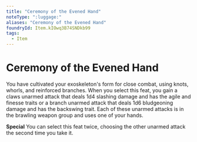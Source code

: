 ```yaml
---
title: "Ceremony of the Evened Hand"
noteType: ":luggage:"
aliases: "Ceremony of the Evened Hand"
foundryId: Item.kIOwq3B74SNDkb99
tags:
  - Item
---
```


# Ceremony of the Evened Hand

You have cultivated your exoskeleton's form for close combat, using knots, whorls, and reinforced branches. When you select this feat, you gain a claws unarmed attack that deals 1d4 slashing damage and has the agile and finesse traits or a branch unarmed attack that deals 1d6 bludgeoning damage and has the backswing trait. Each of these unarmed attacks is in the brawling weapon group and uses one of your hands.

**Special** You can select this feat twice, choosing the other unarmed attack the second time you take it.
